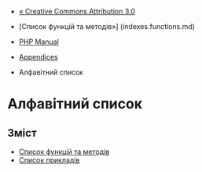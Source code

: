 - [« Creative Commons Attribution 3.0](cc.license.md)
- [Список функцій та методів»] (indexes.functions.md)

- [PHP Manual](index.md)
- [Appendices](appendices.md)
- Алфавітний список

# Алфавітний список

## Зміст

- [Список функцій та методів](indexes.functions.md)
- [Список прикладів](indexes.examples.md)
